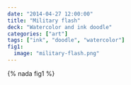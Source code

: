 ```yaml
---
date: "2014-04-27 12:00:00"
title: "Military flash"
deck: "Watercolor and ink doodle"
categories: ["art"]
tags: ["ink", "doodle", "watercolor"]
fig1:
  image: "military-flash.png"
---
```


{% nada fig1 %}
